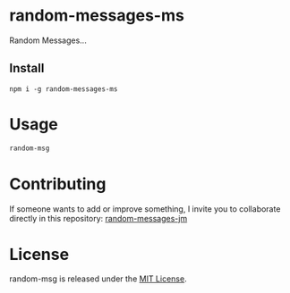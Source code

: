# random-messages-ms

Random Messages...

## Install

```npm
npm i -g random-messages-ms
```

# Usage

```bash
random-msg
```

# Contributing
If someone wants to add or improve something, I invite you to collaborate directly in this repository: [random-messages-jm](https://github.com/platzi/npm-random-msg)

# License
random-msg is released under the [MIT License](https://opensource.org/licenses/MIT).